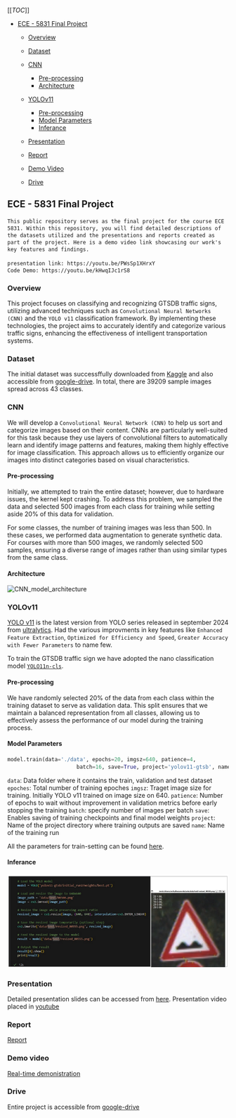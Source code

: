 [[_TOC_]]

* [ECE - 5831 Final Project](#ece---5831-final-project)

    * [Overview](#overview)
    * [Dataset](#Dataset)
    * [CNN](#cnn)
    
        * [Pre-processing](#Pre-processing)
        * [Architecture](#Architecture)
    * [YOLOv11](#YOLOv11)
        
        * [Pre-processing](#Pre-processing)
        * [Model Parameters](#model-parameters)
        * [Inferance](#Inferance)
    * [Presentation](#Presentation)
    * [Report](#Report)
    * [Demo Video](#demo-video)
    * [Drive](#drive)





## ECE - 5831 Final Project
    This public repository serves as the final project for the course ECE 5831. Within this repository, you will find detailed descriptions of the datasets utilized and the presentations and reports created as part of the project. Here is a demo video link showcasing our work's key features and findings.

    presentation link: https://youtu.be/PWsSp1XHrxY
    Code Demo: https://youtu.be/kHwqIJc1rS8

### Overview
This project focuses on classifying and recognizing GTSDB traffic signs, utilizing advanced techniques such as `Convolutional Neural Networks (CNN)` and the `YOLO v11` classification framework. By implementing these technologies, the project aims to accurately identify and categorize various traffic signs, enhancing the effectiveness of intelligent transportation systems.

### Dataset
The initial dataset was successffully downloaded from [Kaggle][01] and also accessible from [google-drive][10]. In total, there are 39209 sample images spread across 43 classes.

### CNN
We will develop a `Convolutional Neural Network (CNN)` to help us sort and categorize images based on their content. CNNs are particularly well-suited for this task because they use layers of convolutional filters to automatically learn and identify image patterns and features, making them highly effective for image classification. This approach allows us to efficiently organize our images into distinct categories based on visual characteristics.

#### Pre-processing
Initially, we attempted to train the entire dataset; however, due to hardware issues, the kernel kept crashing. To address this problem, we sampled the data and selected 500 images from each class for training while setting aside 20% of this data for validation.

For some classes, the number of training images was less than 500. In these cases, we performed data augmentation to generate synthetic data. For courses with more than 500 images, we randomly selected 500 samples, ensuring a diverse range of images rather than using similar types from the same class.

#### Architecture
![CNN_model_architecture](project/images/CNN_model_architecture.jpeg)

### YOLOv11
[YOLO v11][02] is the latest version from YOLO series released in september 2024 from [ultralytics][03]. Had the various improvments in key features like `Enhanced Feature Extraction`, `Optimized for Efficiency and Speed`, `Greater Accuracy with Fewer Parameters` to name few.

To train the GTSDB traffic sign we have adopted the nano classification model [`YOLO11n-cls`][04].

#### Pre-processing
We have randomly selected 20% of the data from each class within the training dataset to serve as validation data. This split ensures that we maintain a balanced representation from all classes, allowing us to effectively assess the performance of our model during the training process. 

#### Model Parameters
```python
model.train(data='./data', epochs=20, imgsz=640, patience=4,
                      batch=16, save=True, project='yolov11-gtsb', name='initial_run')
```
`data`: Data folder where it contains the train, validation and test dataset
`epoches`: Total number of training epoches
`imgsz`: Traget image size for training. Initially YOLO v11 trained on image size on 640.
`patience`: Number of epochs to wait without improvement in validation metrics before early stopping the training
`batch`: specify number of images per batch
`save`: Enables saving of training checkpoints and final model weights
`project`: Name of the project directory where training outputs are saved
`name`: Name of the training run

All the parameters for train-setting can be found [here][05].

#### Inferance
![yolo-gtsdb-inference](./project/images/Yolo-inference.png)

### Presentation

Detailed presentation slides can be accessed from [here][06].
Presentation video placed in [youtube][11]

### Report

[Report][07]

### Demo video

[Real-time demonistration][08]

### Drive
Entire project is accessible from [google-drive][09]




[01]: https://www.kaggle.com/datasets/meowmeowmeowmeowmeow/gtsrb-german-traffic-sign/data
[02]: https://docs.ultralytics.com/models/yolo11/
[03]: https://www.ultralytics.com/
[04]: https://docs.ultralytics.com/tasks/classify/#models
[05]: https://docs.ultralytics.com/usage/cfg/#train-settings
[06]: https://drive.google.com/drive/folders/1DShEKsFrS3G_HIuqNg99KLAyR86CBugv?usp=sharing
[07]: https://drive.google.com/drive/folders/1eZpeJsTrAb7Vi0glLaD6LhWd8L9_xlUg?usp=sharing
[08]: https://youtu.be/kHwqIJc1rS8
[09]: https://drive.google.com/drive/folders/1hOB5ca8_JNWU8ilpoX9aRbKeBhMTlcI5?usp=sharing
[10]: https://drive.google.com/drive/folders/1BeG7f-_2BksgPQPjyQopV6oXn-3Et2Qo?usp=drive_link
[11]: https://youtu.be/PWsSp1XHrxY